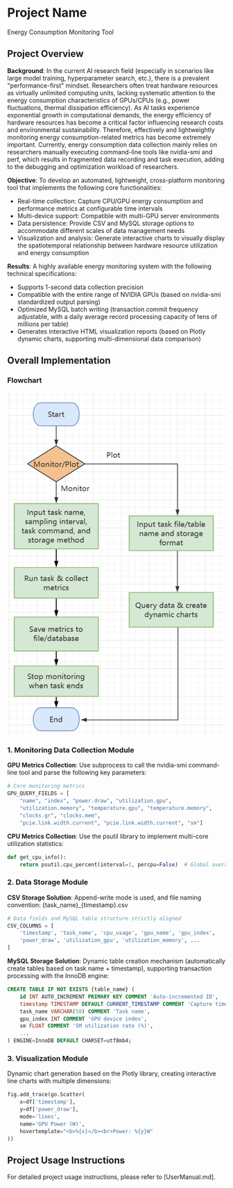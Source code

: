 # Project Name
Energy Consumption Monitoring Tool

## Project Overview

**Background**: In the current AI research field (especially in scenarios like large model training, hyperparameter search, etc.), there is a prevalent "performance-first" mindset. Researchers often treat hardware resources as virtually unlimited computing units, lacking systematic attention to the energy consumption characteristics of GPUs/CPUs (e.g., power fluctuations, thermal dissipation efficiency). As AI tasks experience exponential growth in computational demands, the energy efficiency of hardware resources has become a critical factor influencing research costs and environmental sustainability. Therefore, effectively and lightweightly monitoring energy consumption-related metrics has become extremely important. Currently, energy consumption data collection mainly relies on researchers manually executing command-line tools like nvidia-smi and perf, which results in fragmented data recording and task execution, adding to the debugging and optimization workload of researchers.

**Objective**: To develop an automated, lightweight, cross-platform monitoring tool that implements the following core functionalities:

- Real-time collection: Capture CPU/GPU energy consumption and performance metrics at configurable time intervals
- Multi-device support: Compatible with multi-GPU server environments
- Data persistence: Provide CSV and MySQL storage options to accommodate different scales of data management needs
- Visualization and analysis: Generate interactive charts to visually display the spatiotemporal relationship between hardware resource utilization and energy consumption

**Results**: A highly available energy monitoring system with the following technical specifications:

- Supports 1-second data collection precision
- Compatible with the entire range of NVIDIA GPUs (based on nvidia-smi standardized output parsing)
- Optimized MySQL batch writing (transaction commit frequency adjustable, with a daily average record processing capacity of tens of millions per table)
- Generates interactive HTML visualization reports (based on Plotly dynamic charts, supporting multi-dimensional data comparison)

## Overall Implementation

### Flowchart
![image.png](image.png)

### 1. Monitoring Data Collection Module
**GPU Metrics Collection**: Use subprocess to call the nvidia-smi command-line tool and parse the following key parameters:

```Python
# Core monitoring metrics
GPU_QUERY_FIELDS = [
    "name", "index", "power.draw", "utilization.gpu", 
    "utilization.memory", "temperature.gpu", "temperature.memory",
    "clocks.gr", "clocks.mem",
    "pcie.link.width.current", "pcie.link.width.current", "sm"]
```

**CPU Metrics Collection**: Use the psutil library to implement multi-core utilization statistics:

```Python
def get_cpu_info():
    return psutil.cpu_percent(interval=1, percpu=False)  # Global average utilization
```

### 2. Data Storage Module
**CSV Storage Solution**: Append-write mode is used, and file naming convention: {task_name}_{timestamp}.csv
```Python
# Data fields and MySQL table structure strictly aligned
CSV_COLUMNS = [
    'timestamp', 'task_name', 'cpu_usage', 'gpu_name', 'gpu_index',
    'power_draw', 'utilization_gpu', 'utilization_memory', ...
]
```

**MySQL Storage Solution**: Dynamic table creation mechanism (automatically create tables based on task name + timestamp), supporting transaction processing with the InnoDB engine:
```SQL
CREATE TABLE IF NOT EXISTS {table_name} (
    id INT AUTO_INCREMENT PRIMARY KEY COMMENT 'Auto-incremented ID',
    timestamp TIMESTAMP DEFAULT CURRENT_TIMESTAMP COMMENT 'Capture time',
    task_name VARCHAR(50) COMMENT 'Task name',
    gpu_index INT COMMENT 'GPU device index',
    sm FLOAT COMMENT 'SM utilization rate (%)',
    ...
) ENGINE=InnoDB DEFAULT CHARSET=utf8mb4;
```

### 3. Visualization Module
Dynamic chart generation based on the Plotly library, creating interactive line charts with multiple dimensions:
```Python
fig.add_trace(go.Scatter(
    x=df['timestamp'], 
    y=df['power_draw'],
    mode='lines',
    name='GPU Power (W)',
    hovertemplate="<b>%{x}</b><br>Power: %{y}W"
))
```

## Project Usage Instructions

For detailed project usage instructions, please refer to [UserManual.md].